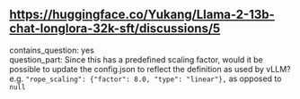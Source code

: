 ## https://huggingface.co/Yukang/Llama-2-13b-chat-longlora-32k-sft/discussions/5

contains_question: yes  
question_part: Since this has a predefined scaling factor, would it be possible to update the config.json to reflect the definition as used by vLLM? e.g. `"rope_scaling": {"factor": 8.0, "type": "linear"},` as opposed to `null`
